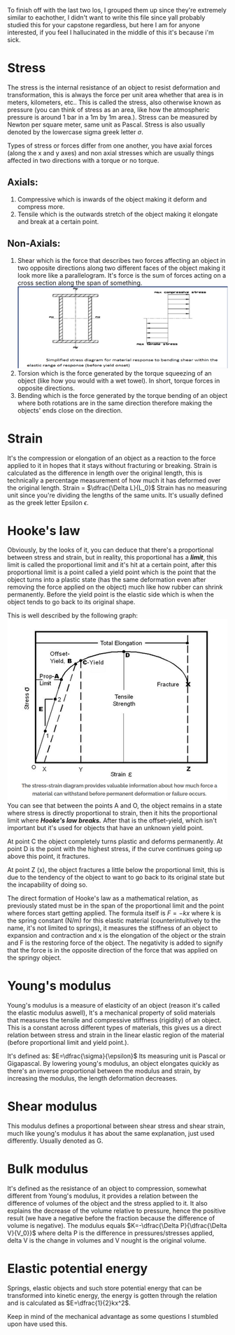 
To finish off with the last two los, I grouped them up since they're extremely similar to eachother, I didn't want to write this file since yall probably studied this for your capstone regardless, but here I am for anyone interested, if you feel I hallucinated in the middle of this it's because i'm sick.

# Stress

The stress is the internal resistance of an object to resist deformation and transformation, this is always the force per unit area whether that area is in meters, kilometers, etc.. This is called the stress, also otherwise known as pressure (you can think of stress as an area, like how the atmospheric pressure is around 1 bar in a 1m by 1m area.). Stress can be measured by Newton per square meter, same unit as Pascal. Stress is also usually denoted by the lowercase sigma greek letter $\sigma$.

Types of stress or forces differ from one another, you have axial forces (along the x and y axes) and non axial stresses which are usually things affected in two directions with a torque or no torque.

## Axials:

1. Compressive which is inwards of the object making it deform and compress more.
2. Tensile which is the outwards stretch of the object making it elongate and break at a certain point.
## Non-Axials:

1. Shear which is the force that describes two forces affecting an object in two opposite directions along two different faces of the object making it look more like a parallelogram. It's force is the sum of forces acting on a cross section along the span of something.![](../assets/shear.png)
2. Torsion which is the force generated by the torque squeezing of an object (like how you would with a wet towel). In short, torque forces in opposite directions.
3. Bending which is the force generated by the torque bending of an object where both rotations are in the same direction therefore making the objects' ends close on the direction.

# Strain

It's the compression or elongation of an object as a reaction to the force applied to it in hopes that it stays without fracturing or breaking. Strain is calculated as the difference in length over the original length, this is technically a percentage measurement of how much it has deformed over the original length. Strain = $\dfrac{\Delta L}{L_0}$ Strain has no measuring unit since you're dividing the lengths of the same units. It's usually defined as the greek letter Epsilon $\epsilon$.

# Hooke's law

Obviously, by the looks of it, you can deduce that there's a proportional between stress and strain, but in reality, this proportional has a ***limit***, this limit is called the proportional limit and it's hit at a certain point, after this proportional limit is a point called a yield point which is the point that the object turns into a plastic state (has the same deformation even after removing the force applied on the object) much like how rubber can shrink permanently. Before the yield point is the elastic side which is when the object tends to go back to its original shape.

This is well described by the following graph:
![](../assets/hooke.png)
You can see that between the points A and O, the object remains in a state where stress is directly proportional to strain, then it hits the proportional limit where ***Hooke's law breaks.*** After that is the offset-yield, which isn't important but it's used for objects that have an unknown yield point.

At point C the object completely turns plastic and deforms permanently. At point D is the point with the highest stress, if the curve continues going up above this point, it fractures.

At point Z (x), the object fractures a little below the proportional limit, this is due to the tendency of the object to want to go back to its original state but the incapability of doing so.

The direct formation of Hooke's law as a mathematical relation, as previously stated must be in the span of the proportional limit and the point where forces start getting applied. The formula itself is $F=-kx$ where k is the spring constant (N/m) for this elastic material (counterintuitively to the name, it's not limited to springs), it measures the stiffness of an object to expansion and contraction and x is the elongation of the object or the strain and F is the restoring force of the object. The negativity is added to signify that the force is in the opposite direction of the force that was applied on the springy object.
# Young's modulus

Young's modulus is a measure of elasticity of an object (reason it's called the elastic modulus aswell), It's a mechanical property of solid materials that measures the tensile and compressive stiffness (rigidity) of an object. This is a constant across different types of materials, this gives us a direct relation between stress and strain in the linear elastic region of the material (before proportional limit and yield point.).

It's defined as: $E=\dfrac{\sigma}{\epsilon}$ Its measuring unit is Pascal or Gigapascal. By lowering young's modulus, an object elongates quickly as there's an inverse proportional between the modulus and strain, by increasing the modulus, the length deformation decreases.

# Shear modulus

This modulus defines a proportional between shear stress and shear strain, much like young's modulus it has about the same explanation, just used differently. Usually denoted as G.

# Bulk modulus

It's defined as the resistance of an object to compression, somewhat different from Young's modulus, it provides a relation between the difference of volumes of the object and the stress applied to it. It also explains the decrease of the volume relative to pressure, hence the positive result (we have a negative before the fraction because the difference of volume is negative). The modulus equals $K=-\dfrac{\Delta P}{\dfrac{\Delta V}{V_0}}$ where delta P is the difference in pressures/stresses applied, delta V is the change in volumes and V nought is the original volume.

# Elastic potential energy

Springs, elastic objects and such store potential energy that can be transformed into kinetic energy, the energy is gotten through the relation and is calculated as $E=\dfrac{1}{2}kx^2$.

Keep in mind of the mechanical advantage as some questions I stumbled upon have used this.